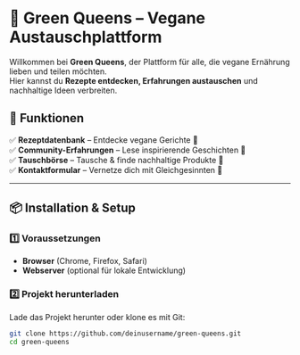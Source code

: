 # 🌱 Green Queens – Vegane Austauschplattform

Willkommen bei **Green Queens**, der Plattform für alle, die vegane Ernährung lieben und teilen möchten.  
Hier kannst du **Rezepte entdecken, Erfahrungen austauschen** und nachhaltige Ideen verbreiten.

## 🚀 Funktionen

✅ **Rezeptdatenbank** – Entdecke vegane Gerichte 🍛  
✅ **Community-Erfahrungen** – Lese inspirierende Geschichten 💚  
✅ **Tauschbörse** – Tausche & finde nachhaltige Produkte 🔄  
✅ **Kontaktformular** – Vernetze dich mit Gleichgesinnten 📩

---

## 📦 Installation & Setup

### 1️⃣ Voraussetzungen
- **Browser** (Chrome, Firefox, Safari)
- **Webserver** (optional für lokale Entwicklung)

### 2️⃣ Projekt herunterladen
Lade das Projekt herunter oder klone es mit Git:
```bash
git clone https://github.com/deinusername/green-queens.git
cd green-queens
